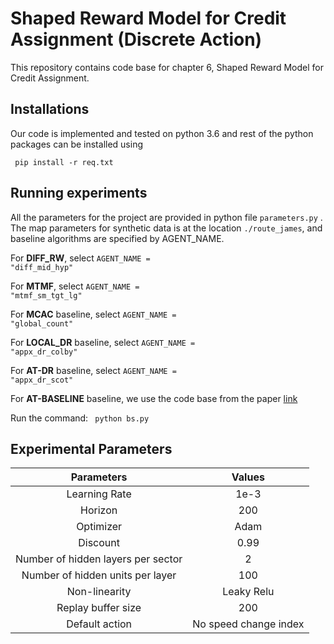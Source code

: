 # Shaped Reward Model for Credit Assignment (Discrete Action)
This repository contains code base for chapter 6, Shaped Reward Model for Credit Assignment.

## Installations

Our code is implemented and tested on python 3.6 and rest of the python packages can be installed using 

<code> pip install -r req.txt </code>

## Running experiments

All the parameters for the project are provided in python file <code>parameters.py</code> . The map parameters for synthetic data is at the location <code>./route_james</code>,  and baseline algorithms are specified by AGENT_NAME.

For **DIFF_RW**, select  <code>AGENT_NAME = "diff_mid_hyp"</code>

For **MTMF**, select <code>AGENT_NAME = "mtmf_sm_tgt_lg"</code>

For **MCAC** baseline, select  <code>AGENT_NAME = "global_count"</code>

For **LOCAL_DR** baseline, select  <code>AGENT_NAME = "appx_dr_colby"</code>

For **AT-DR** baseline, select  <code>AGENT_NAME = "appx_dr_scot"</code>

For **AT-BASELINE** baseline, we use the code base from the paper [link](https://ieeexplore.ieee.org/document/8917217)

Run the command: <code> python bs.py</code>

## Experimental Parameters

|             Parameters             |        Values         |
| :--------------------------------: | :-------------------: |
|           Learning Rate            |         1e-3          |
|              Horizon               |          200          |
|             Optimizer              |         Adam          |
|              Discount              |         0.99          |
| Number of hidden layers per sector |           2           |
|  Number of hidden units per layer  |          100          |
|           Non-linearity            |      Leaky Relu       |
|         Replay buffer size         |          200          |
|           Default action           | No speed change index |